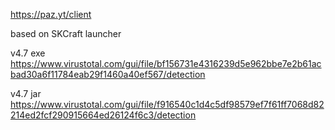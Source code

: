 https://paz.yt/client

based on SKCraft launcher



v4.7 exe https://www.virustotal.com/gui/file/bf156731e4316239d5e962bbe7e2b61acbad30a6f11784eab29f1460a40ef567/detection

v4.7 jar https://www.virustotal.com/gui/file/f916540c1d4c5df98579ef7f61ff7068d82214ed2fcf290915664ed26124f6c3/detection
